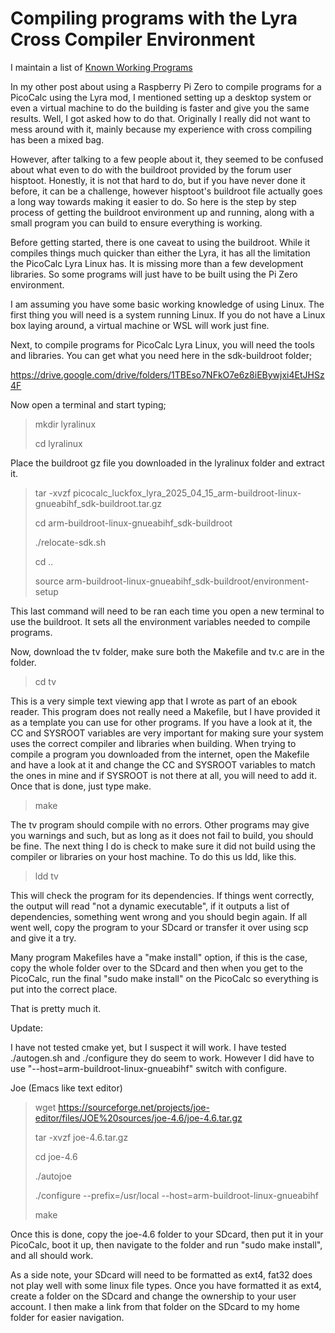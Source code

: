 # Compiling programs with the Lyra Cross Compiler Environment

I maintain a list of [Known Working Programs](https://github.com/cjstoddard/PicoCalc-uf2/blob/main/Luckfox-Lyra/Known-working-programs.md)

In my other post about using a Raspberry Pi Zero to compile programs for a PicoCalc using the Lyra mod, I mentioned setting up a desktop system or even a virtual machine to do the building is faster and give you the same results. Well, I got asked how to do that. Originally I really did not want to mess around with it, mainly because my experience with cross compiling has been a mixed bag.

However, after talking to a few people about it, they seemed to be confused about what even to do with the buildroot provided by the forum user hisptoot. Honestly, it is not that hard to do, but if you have never done it before, it can be a challenge, however hisptoot's buildroot file actually goes a long way towards making it easier to do. So here is the step by step process of getting the buildroot environment up and running, along with a small program you can build to ensure everything is working.

Before getting started, there is one caveat to using the buildroot. While it compiles things much quicker than either the Lyra, it has all the limitation the PicoCalc Lyra Linux has. It is missing more than a few development libraries. So some programs will just have to be built using the Pi Zero environment.

I am assuming you have some basic working knowledge of using Linux. The first thing you will need is a system running Linux. If you do not have a Linux box laying around, a virtual machine or WSL will work just fine.

Next, to compile programs for PicoCalc Lyra Linux, you will need the tools and libraries. You can get what you need here in the sdk-buildroot folder;

https://drive.google.com/drive/folders/1TBEso7NFkO7e6z8iEBywjxi4EtJHSz4F

Now open a terminal and start typing;

> mkdir lyralinux
>
> cd lyralinux

Place the buildroot gz file you downloaded in the lyralinux folder and extract it.

> tar -xvzf  picocalc_luckfox_lyra_2025_04_15_arm-buildroot-linux-gnueabihf_sdk-buildroot.tar.gz
>
> cd arm-buildroot-linux-gnueabihf_sdk-buildroot
>
> ./relocate-sdk.sh
>
> cd ..
>
> source arm-buildroot-linux-gnueabihf_sdk-buildroot/environment-setup

This last command will need to be ran each time you open a new terminal to use the buildroot. It sets all the environment variables needed to compile programs.

Now, download the tv folder, make sure both the Makefile and tv.c are in the folder.

> cd tv

This is a very simple text viewing app that I wrote as part of an ebook reader. This program does not really need a Makefile, but I have provided it as a template you can use for other programs. If you have a look at it, the CC and SYSROOT variables are very important for making sure your system uses the correct compiler and libraries when building. When trying to compile a program you downloaded from the internet, open the Makefile and have a look at it and change the CC and SYSROOT variables to match the ones in mine and if SYSROOT is not there at all, you will need to add it. Once that is done, just type make.

> make

The tv program should compile with no errors. Other programs may give you warnings and such, but as long as it does not fail to build, you should be fine. The next thing I do is check to make sure it did not build using the compiler or libraries on your host machine. To do this us ldd, like this.

> ldd tv

This will check the program for its dependencies. If things went correctly, the output will read "not a dynamic executable", if it outputs a list of dependencies, something went wrong and you should begin again. If all went well, copy the program to your SDcard or transfer it over using scp and give it a try.

Many program Makefiles have a "make install" option, if this is the case, copy the whole folder over to the SDcard and then when you get to the PicoCalc, run the final "sudo make install" on the PicoCalc so everything is put into the correct place.

That is pretty much it.

Update:

I have not tested cmake yet, but I suspect it will work. I have tested ./autogen.sh and ./configure they do seem to work. However I did have to use "--host=arm-buildroot-linux-gnueabihf" switch with configure. 

Joe (Emacs like text editor)
> wget https://sourceforge.net/projects/joe-editor/files/JOE%20sources/joe-4.6/joe-4.6.tar.gz
>
> tar -xvzf joe-4.6.tar.gz
>
> cd joe-4.6
>
> ./autojoe
>
> ./configure --prefix=/usr/local --host=arm-buildroot-linux-gnueabihf
>
> make

Once this is done, copy the joe-4.6 folder to your SDcard, then put it in your PicoCalc, boot it up, then navigate to the folder and run "sudo make install", and all should work.

As a side note, your SDcard will need to be formatted as ext4, fat32 does not play well with some linux file types. Once you have formatted it as ext4, create a folder on the SDcard and change the ownership to your user account. I then make a link from that folder on the SDcard to my home folder for easier navigation.
